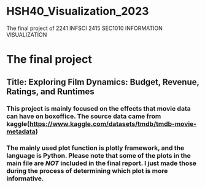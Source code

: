 # HSH40_Visualization_2023
The final project of 2241 INFSCI 2415 SEC1010 INFORMATION VISUALIZATION
# The final project
## Title: Exploring Film Dynamics: Budget, Revenue, Ratings, and Runtimes
### This project is mainly focused on the effects that movie data can have on boxoffice. The source data came from kaggle(https://www.kaggle.com/datasets/tmdb/tmdb-movie-metadata)
### The mainly used plot function is plotly framework, and the language is Python. Please note that some of the plots in the main file are _NOT_ included in the final report. I just made those during the process of determining which plot is more informative.
